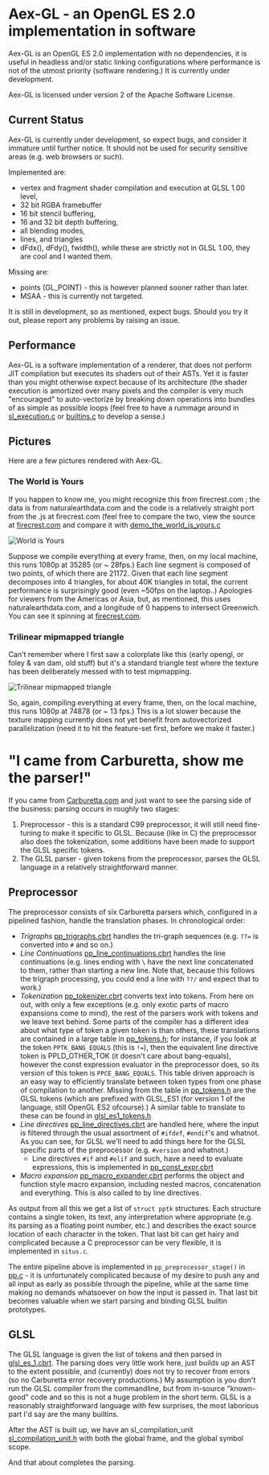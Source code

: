 # Aex-GL - an OpenGL ES 2.0 implementation in software

Aex-GL is an OpenGL ES 2.0 implementation with no dependencies, it is useful in headless and/or static linking configurations where
performance is not of the utmost priority (software rendering.) It is currently under development.

Aex-GL is licensed under version 2 of the Apache Software License.

## Current Status

Aex-GL is currently under development, so expect bugs, and consider it immature until further notice. 
It should not be used for security sensitive areas (e.g. web browsers or such). 

Implemented are:
* vertex and fragment shader compilation and execution at GLSL 1.00 level, 
* 32 bit RGBA framebuffer
* 16 bit stencil buffering, 
* 16 and 32 bit depth buffering, 
* all blending modes, 
* lines, and triangles
* dFdx(), dFdy(), fwidth(), while these are strictly not in GLSL 1.00, they are cool and I wanted them.

Missing are:
* points (GL_POINT) - this is however planned sooner rather than later.
* MSAA - this is currently not targeted. 


It is still in development, so as mentioned, expect bugs. Should you try it out, please report any problems by raising an issue.

## Performance

Aex-GL is a software implementation of a renderer, that does not perform JIT compilation but executes its shaders out of their ASTs. 
Yet it is faster than you might otherwise expect because of its architecture (the shader execution is amortized over many pixels and
the compiler is very much "encouraged" to auto-vectorize by breaking down operations into bundles of as simple as possible loops
(feel free to have a rummage around in [sl_execution.c](src/sl_execution.c) or [builtins.c](src/builtins.c) to develop a sense.)

## Pictures

Here are a few pictures rendered with Aex-GL.

### The World is Yours

If you happen to know me, you might recognize this from firecrest.com ; the data is from naturalearthdata.com and the code is a 
relatively straight port from the .js at firecrest.com (feel free to compare the two, view the source at [firecrest.com](https://firecrest.com/) 
and compare it with [demo_the_world_is_yours.c](/renderbmp/demo_the_world_is_yours.c)

![World is Yours](docs/world_is_yours.png)

Suppose we compile everything at every frame, then, on my local machine, this runs 1080p at 35285 (or ~ 28fps.) Each line segment is 
composed of two points, of which there are 21172. Given that each line segment decomposes into 4 triangles, for about 40K triangles
in total, the current performance is surprisingly good (even ~50fps on the laptop..) Apologies for viewers from the Americas or Asia,
but, as mentioned, this uses naturalearthdata.com, and a longitude of 0 happens to intersect Greenwich. You can see it spinning at
[firecrest.com](https://firecrest.com/).

### Trilinear mipmapped triangle

Can't remember where I first saw a colorplate like this (early opengl, or foley & van dam, old stuff) but it's a standard
triangle test where the texture has been deliberately messed with to test mipmapping.

![Trilinear mipmapped triangle](docs/mipmap_triangle.png)

So, again, compiling everything at every frame, then, on the local machine, this runs 1080p at 74878 (or ~ 13 fps.) This is a lot
slower because the texture mapping currently does not yet benefit from autovectorized parallelization (need it to hit the feature-set
first, before we make it faster.)

# "I came from Carburetta, show me the parser!"

If you came from [Carburetta.com](https://carburetta.com/) and just want to see the parsing side of the business: parsing occurs
in roughly two stages:
1. Preprocessor - this is a standard C99 preprocessor, it will still need fine-tuning to make it specific to GLSL. Because (like in C)
   the preprocessor also does the tokenization, some additions have been made to support the GLSL specific tokens.
2. The GLSL parser - given tokens from the preprocessor, parses the GLSL language in a relatively straightforward manner.

## Preprocessor

The preprocessor consists of six Carburetta parsers which, configured in a pipelined fashion, handle the translation phases. In 
chronological order:
* *Trigraphs* [pp_trigraphs.cbrt](src/pp/pp_trigraphs.cbrt) handles the tri-graph sequences (e.g. `??=` is converted into `#` and
  so on.)
* *Line Continuations* [pp_line_continuations.cbrt](src/pp/line_continuations.cbrt) handles the line continuations (e.g. lines ending
  with `\` have the next line concatenated to them, rather than starting a new line. Note that, because this follows the trigraph
  processing, you could end a line with `??/` and expect that to work.)
* *Tokenization* [pp_tokenizer.cbrt](src/pp/pp_tokenizer.cbrt) converts text into tokens. From here on out, with only a few exceptions
  (e.g. only exotic parts of macro expansions come to mind), the rest of the parsers work with tokens and we leave text behind. Some
  parts of the compiler has a different idea about what type of token a given token is than others, these translations are contained
  in a large table in [pp_tokens.h](src/pp/pp_tokens.h); for instance, if you look at the token `PPTK_BANG_EQUALS` (this is `!=`), then
  the equivalent line directive token is PPLD_OTHER_TOK (it doesn't care about bang-equals), however the const expression evaluator
  in the preprocessor does, so its version of this token is `PPCE_BANG_EQUALS`. This table driven approach is an easy way to 
  efficiently translate between token types from one phase of compilation to another. Missing from the table in [pp_tokens.h](src/pp/pp_tokens.h)
  are the GLSL tokens (which are prefixed with GLSL_ES1 (for version 1 of the language, still OpenGL ES2 ofcourse).) A similar
  table to translate to these can be found in [glsl_es1_tokens.h](/src/glsl_es1_tokens.h)
* *Line directives* [pp_line_directives.cbrt](src/pp/pp_line_directives.cbrt) are handled here, where the input is filtered
  through the usual assortment of `#ifdef`, `#endif`'s and whatnot. As you can see, for GLSL we'll need to add things here for the
  GLSL specific parts of the preprocessor (e.g. `#version` and whatnot.)
  * Line directives `#if` and `#elif` and such, have a need to evaluate expressions, this is implemented in [pp_const_expr.cbrt](src/pp/pp_const_expr.cbrt)
* *Macro expansion* [pp_macro_expander.cbrt](src/pp/pp_macro_expander.cbrt) performs the object and function style macro expansion,
  including nested macros, concatenation and everything. This is also called to by line directives.

As output from all this we get a list of `struct pptk` structures. Each structure contains a single token, its text, any interpretation
where appropriate (e.g. its parsing as a floating point number, etc.) and describes the exact source location of each character in the
token. That last bit can get hairy and complicated because a C preprocessor can be very flexible, it is implemented in `situs.c`.

The entire pipeline above is implemented in `pp_preprocessor_stage()` in [pp.c](src/pp/pp.c) - it is unfortunately complicated because
of my desire to push any and all input as early as possible through the pipeline, while at the same time making no demands whatsoever
on how the input is passed in. That last bit becomes valuable when we start parsing and binding GLSL builtin prototypes.

## GLSL

The GLSL language is given the list of tokens and then parsed in [glsl_es_1.cbrt](src/glsl_es_1.cbrt). The parsing does very little
work here, just builds up an AST to the extent possible, and (currently) does not try to recover from errors (so no Carburetta
error recovery productions.) My assumption is you don't run the GLSL compiler from the commandline, but from in-source "known-good"
code and so this is not a huge problem in the short term. GLSL is a reasonably straightforward language with few surprises, the most laborious 
part I'd say are the many builtins.

After the AST is built up, we have an sl_compilation_unit [sl_compilation_unit.h](src/sl_compilation_unit.h) with both the global
frame, and the global symbol scope.

And that about completes the parsing.
